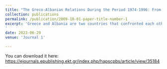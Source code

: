 ```yaml
---
title: "The Greco-Albanian Relations During the Period 1974-1996: From Irredentism to Political Realism"
collection: publications
permalink: /publication/2009-10-01-paper-title-number-1
excerpt: 'Greece and Albania are two countries that confronted each other several times during the first decades of the 20th century. The fact that both Albanians and Greeks were living for centuries in the same geographical region (Epirus) caused several disputes and the intervention of the Great Powers. However, after several years of armed or political confrontation (1913-1945), Greece understood the necessity for peaceful coexistence. The effort to re-establishment their relations was not easy because of the power of the nationalistic organizations. This paper aims to describe how political realism prevailed against irredentism.
'
date: 2023-06-29
venue: 'Journal 1'

---
```

You can download it here: https://ejournals.epublishing.ekt.gr/index.php/hapscpbs/article/view/35184 